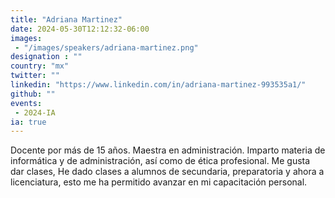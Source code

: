 ```yaml
---
title: "Adriana Martinez"
date: 2024-05-30T12:12:32-06:00
images: 
 - "/images/speakers/adriana-martinez.png"
designation : ""
country: "mx"
twitter: ""
linkedin: "https://www.linkedin.com/in/adriana-martinez-993535a1/"
github: ""
events: 
 - 2024-IA
ia: true
---
```


Docente por más de 15 años. Maestra en administración. Imparto materia de informática y de administración, así como de ética profesional. Me gusta dar clases, He dado clases a alumnos de secundaria, preparatoria y ahora a licenciatura, esto me ha permitido avanzar en mi capacitación personal.
